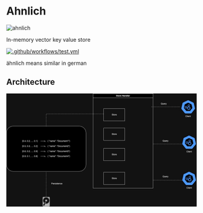# Ahnlich
<p align="left"><img src="assets/logo.jpg" alt="ahnlich" height="120px"></p>

In-memory vector key value store

[![.github/workflows/test.yml](https://github.com/deven96/ahnlich/actions/workflows/test.yml/badge.svg)](https://github.com/deven96/ahnlich/actions/workflows/test.yml)

ähnlich means similar in german

## Architecture

![Architecture Diagram](assets/ahnlich.jpeg)
